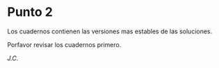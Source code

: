 # Punto 2
Los cuadernos contienen las versiones mas estables de las soluciones.

Porfavor revisar los cuadernos primero.

*_J.C._*
